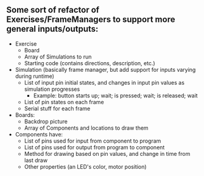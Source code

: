 ## Some sort of refactor of Exercises/FrameManagers to support more general inputs/outputs:
- Exercise
  - Board
  - Array of Simulations to run
  - Starting code (contains directions, description, etc.)
- Simulation (basically frame manager, but add support for inputs varying during runtime)
  - List of input pin initial states, and changes in input pin values as simulation progresses
    - Example: button starts up; wait; is pressed; wait; is released; wait
  - List of pin states on each frame
  - Serial stuff for each frame
- Boards:
  - Backdrop picture
  - Array of Components and locations to draw them
- Components have:
  - List of pins used for input from component to program
  - List of pins used for output from program to component
  - Method for drawing based on pin values, and change in time from last draw
  - Other properties (an LED's color, motor position)

